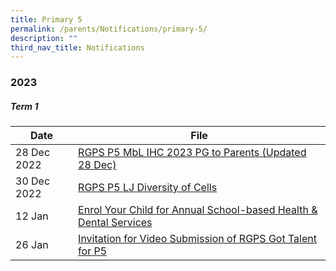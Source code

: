 ```yaml
---
title: Primary 5
permalink: /parents/Notifications/primary-5/
description: ""
third_nav_title: Notifications
---
```

### **2023**

##### Term 1

| Date| File | 
| -------- | -------- | 
| 28 Dec 2022|[RGPS P5 MbL IHC 2023 PG to Parents (Updated 28 Dec)](/files/Notification%202023/P5/RGPS%20P5%20MbL%20IHC%202023%20PG%20to%20Parents%20(Updated%2028%20Dec).pdf)|
|30 Dec 2022|[RGPS P5 LJ Diversity of Cells](/files/Notification%202023/P5/2023%20PG%20to%20parents%20RGPS%20P5%20LJ%20Diversity%20of%20Cells.pdf)|
|12 Jan|[Enrol Your Child for Annual School-based Health & Dental Services](/files/Notification%202023/P5/120123%20Letter%20to%20P5%20Parents.pdf)|
|26 Jan|[Invitation for Video Submission of RGPS Got Talent for P5](/files/Notification%202023/P5/RGPS_N23_P5_009_Term%201%202023_Invitation%20for%20Video%20Submission%20of%20RGPS%20Got%20Talent%20for%20P5.pdf)|